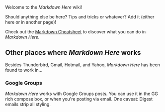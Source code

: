 Welcome to the *Markdown Here* wiki!

Should anything else be here? Tips and tricks or whatever? Add it (either here or in another page)!

Check out the [Markdown Cheatsheet](wiki/Markdown-Cheatsheet) to discover what you can do in *Markdown Here*.

## Other places where *Markdown Here* works

Besides Thunderbird, Gmail, Hotmail, and Yahoo, *Markdown Here* has been found to work in...

### Google Groups

*Markdown Here* works with Google Groups posts. You can use it in the GG rich compose box, or when you're posting via email. One caveat: Digest emails strip all styling. 
